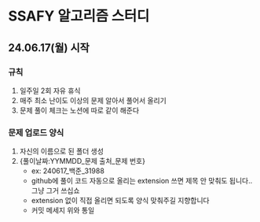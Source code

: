 # SSAFY 알고리즘 스터디
## 24.06.17(월) 시작
### 규칙
1. 일주일 2회 자유 휴식
2. 매주 최소 난이도 이상의 문제 알아서 풀어서 올리기
3. 문제 풀이 체크는 노션에 따로 같이 해준다 

### 문제 업로드 양식
1. 자신의 이름으로 된 폴더 생성
2. {풀이날짜:YYMMDD_문제 출처_문제 번호}
   - ex: 240617_백준_31988
   - github에 풀이 코드 자동으로 올리는 extension 쓰면 제목 안 맞춰도 됩니다.. 그냥 그거 쓰십쇼
   - extension 없이 직접 올리면 되도록 양식 맞춰주길 지향합니다
   - 커밋 메세지 위와 통일 
